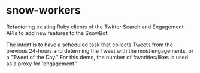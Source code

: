 # snow-workers
Refactoring existing Ruby clients of the Twitter Search and Engagement APIs to add new features to the SnowBot.

The intent is to have a scheduled task that collects Tweets from the previous 24-hours and determing the Tweet with the most engagements, or a "Tweet of the Day." For this demo, the number of favorities/likes is used as a proxy for 'engagement.'




